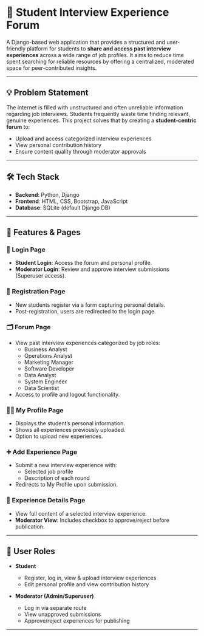 # 📘 Student Interview Experience Forum

A Django-based web application that provides a structured and user-friendly platform for students to **share and access past interview experiences** across a wide range of job profiles. It aims to reduce time spent searching for reliable resources by offering a centralized, moderated space for peer-contributed insights.

---

## 💡 Problem Statement

The internet is filled with unstructured and often unreliable information regarding job interviews. Students frequently waste time finding relevant, genuine experiences. This project solves that by creating a **student-centric forum** to:

- Upload and access categorized interview experiences
- View personal contribution history
- Ensure content quality through moderator approvals

---

## 🛠️ Tech Stack

- **Backend**: Python, Django  
- **Frontend**: HTML, CSS, Bootstrap, JavaScript  
- **Database**: SQLite (default Django DB)  

---

## 🧱 Features & Pages

### 🔐 Login Page
- **Student Login**: Access the forum and personal profile.
- **Moderator Login**: Review and approve interview submissions (Superuser access).

### 📝 Registration Page
- New students register via a form capturing personal details.
- Post-registration, users are redirected to the login page.

### 🗂️ Forum Page
- View past interview experiences categorized by job roles:
  - Business Analyst
  - Operations Analyst
  - Marketing Manager
  - Software Developer
  - Data Analyst
  - System Engineer
  - Data Scientist
- Access to profile and logout functionality.

### 🙋‍♂️ My Profile Page
- Displays the student’s personal information.
- Shows all experiences previously uploaded.
- Option to upload new experiences.

### ➕ Add Experience Page
- Submit a new interview experience with:
  - Selected job profile
  - Description of each round
- Redirects to My Profile upon submission.

### 📄 Experience Details Page
- View full content of a selected interview experience.
- **Moderator View**: Includes checkbox to approve/reject before publication.

---

## 🔐 User Roles

- **Student**
  - Register, log in, view & upload interview experiences
  - Edit personal profile and view contribution history

- **Moderator (Admin/Superuser)**
  - Log in via separate route
  - View unapproved submissions
  - Approve/reject experiences for publishing

---
